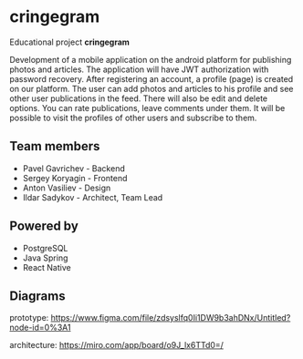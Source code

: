 # cringegram

Educational project **cringegram**

Development of a mobile application on the android platform for publishing photos and articles.
The application will have JWT authorization with password recovery. After registering an account, a profile (page) is created on our platform. The user can add photos and articles to his profile and see other user publications in the feed. There will also be edit and delete options. You can rate publications, leave comments under them. It will be possible to visit the profiles of other users and subscribe to them.

## Team members
- Pavel Gavrichev - Backend
- Sergey Koryagin - Frontend
- Anton Vasiliev - Design
- Ildar Sadykov - Architect, Team Lead

## Powered by
- PostgreSQL
- Java Spring
- React Native

## Diagrams

prototype: https://www.figma.com/file/zdsyslfq0Ii1DW9b3ahDNx/Untitled?node-id=0%3A1

architecture: https://miro.com/app/board/o9J_lx6TTd0=/
